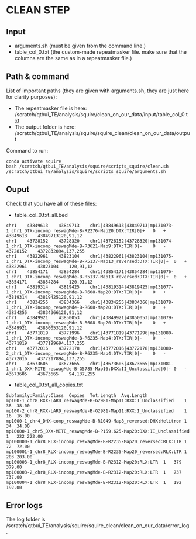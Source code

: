 # CLEAN STEP

## Input

- arguments.sh (must be given from the command line.)
- table_col_0.txt (the custom-made repeatmasker file. make sure that the columns are the same as in a repeatmasker file.)


##  Path & command

List of important paths (they are given with arguments.sh, they are just here for clarity purposes):
- The repeatmasker file is here:	/scratch/qtbui_TE/analysis/squire/clean_on_our_data/input/table_col_0.txt
- The output folder is here: 		/scratch/qtbui_TE/analysis/squire/squire_clean/clean_on_our_data/output

Command to run:
```
conda activate squire
bash /scratch/qtbui_TE/analysis/squire/scripts_squire/clean.sh  /scratch/qtbui_TE/analysis/squire/scripts_squire/arguments.sh
```

## Ouput


Check that you have all of these files:
- table_col_0.txt_all.bed
```
chr1	43849613	43849713	chr1|43849613|43849713|mp131073-1_chr1_DTX-incomp_reswagMde-B-R2276-Map20:DTX:TIR|0|+	0	+	43849613	43849713120,91,12
chr1	43728152	43728320	chr1|43728152|43728320|mp131074-1_chr1_DTX-incomp_reswagMde-B-R3621-Map9:DTX:TIR|0|-	0	-	43728152	4372832094,137,255
chr1	43822961	43823104	chr1|43822961|43823104|mp131075-1_chr1_DTX-incomp_reswagMde-B-R5137-Map13_reversed:DTX:TIR|0|+	0	+	43822961	43823104	120,91,12
chr1	43854171	43854284	chr1|43854171|43854284|mp131076-1_chr1_DTX-incomp_reswagMde-B-R5137-Map13_reversed:DTX:TIR|0|+	0	+	43854171	43854284	120,91,12
chr1	43819314	43819425	chr1|43819314|43819425|mp131077-1_chr1_DTX-incomp_reswagMde-B-R608-Map20:DTX:TIR|0|+	0	+	43819314	43819425120,91,12
chr1	43834255	43834366	chr1|43834255|43834366|mp131078-1_chr1_DTX-incomp_reswagMde-B-R608-Map20:DTX:TIR|0|+	0	+	43834255	43834366120,91,12
chr1	43849921	43850053	chr1|43849921|43850053|mp131079-1_chr1_DTX-incomp_reswagMde-B-R608-Map20:DTX:TIR|0|+	0	+	43849921	43850053120,91,12
chr1	43771819	43771996	chr1|43771819|43771996|mp131080-1_chr1_DTX-incomp_reswagMde-B-R6235-Map4:DTX:TIR|0|-	0	-	43771819	4377199694,137,255
chr1	43772016	43772178	chr1|43772016|43772178|mp131080-2_chr1_DTX-incomp_reswagMde-B-R6235-Map4:DTX:TIR|0|-	0	-	43772016	4377217894,137,255
chr1	43673605	43673665	chr1|43673605|43673665|mp131081-1_chr1_DXX-MITE_reswagMde-B-G5785-Map16:DXX:II_Unclassified|0|-	0	-	43673605	43673665	94,137,255
```

- table_col_0.txt_all_copies.txt
```
Subfamily:Family:Class	Copies	Tot.Length	Avg.Length
mp100-1_chr8_RXX-LARD_reswagMde-B-G2981-Map11:RXX:I_Unclassified	1	38	38.00
mp100-2_chr8_RXX-LARD_reswagMde-B-G2981-Map11:RXX:I_Unclassified	1	16	16.00
mp1000-1_chr4_DHX-comp_reswagMde-B-R1049-Map8_reversed:DHX:Helitron	1	34	34.00
mp10000-1_chr5_DXX-MITE_reswagMde-B-P159.625-Map20:DXX:II_Unclassified	1	222	222.00
mp100000-1_chr8_RLX-incomp_reswagMde-B-R2235-Map20_reversed:RLX:LTR	1	72	72.00
mp100001-1_chr8_RLX-incomp_reswagMde-B-R2235-Map20_reversed:RLX:LTR	1	203	203.00
mp100003-1_chr8_RLX-incomp_reswagMde-B-R2312-Map20:RLX:LTR	1	379	379.00
mp100003-2_chr8_RLX-incomp_reswagMde-B-R2312-Map20:RLX:LTR	1	737	737.00
mp100004-1_chr8_RLX-incomp_reswagMde-B-R2312-Map20:RLX:LTR	1	192	192.00
```

## Error logs
The log folder is /scratch/qtbui_TE/analysis/squire/squire_clean/clean_on_our_data/error_log.


